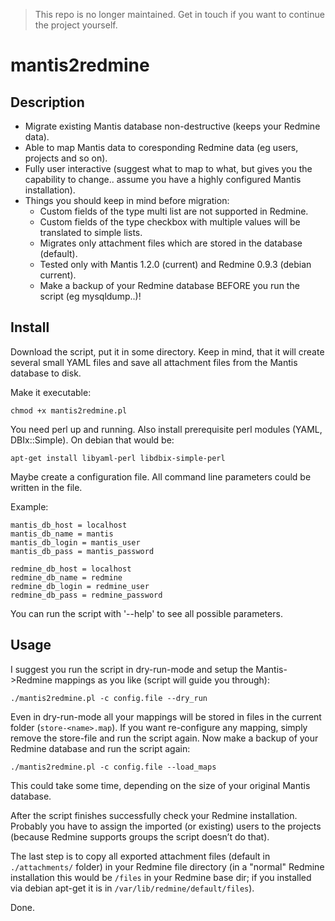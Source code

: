 > This repo is no longer maintained. Get in touch if you want to continue the project yourself.

mantis2redmine
==============


Description
-----------

* Migrate existing Mantis database non-destructive (keeps your Redmine data).
* Able to map Mantis data to coresponding Redmine data (eg users, projects and so on).
* Fully user interactive (suggest what to map to what, but gives you the capability to change.. assume you have a highly configured Mantis installation).
* Things you should keep in mind before migration:
  * Custom fields of the type multi list are not supported in Redmine.
  * Custom fields of the type checkbox with multiple values will be translated to simple lists.
  * Migrates only attachment files which are stored in the database (default).
  * Tested only with Mantis 1.2.0 (current) and Redmine 0.9.3 (debian current).
  * Make a backup of your Redmine database BEFORE you run the script (eg mysqldump..)!


Install
-------

Download the script, put it in some directory. Keep in mind, that it will create several small YAML files and save all attachment files from the Mantis database to disk.

Make it executable:

    chmod +x mantis2redmine.pl

You need perl up and running. Also install prerequisite perl modules (YAML, DBIx::Simple). On debian that would be:

    apt-get install libyaml-perl libdbix-simple-perl

Maybe create a configuration file. All command line parameters could be written in the file.

Example:

    mantis_db_host = localhost
    mantis_db_name = mantis
    mantis_db_login = mantis_user
    mantis_db_pass = mantis_password

    redmine_db_host = localhost
    redmine_db_name = redmine
    redmine_db_login = redmine_user
    redmine_db_pass = redmine_password

You can run the script with '--help' to see all possible parameters.


Usage
-----

I suggest you run the script in dry-run-mode and setup the Mantis->Redmine mappings as you like (script will guide you through):

    ./mantis2redmine.pl -c config.file --dry_run

Even in dry-run-mode all your mappings will be stored in files in the current folder (`store-<name>.map`). If you want re-configure any mapping, simply remove the store-file and run the script again. Now make a backup of your Redmine database and run the script again:

    ./mantis2redmine.pl -c config.file --load_maps

This could take some time, depending on the size of your original Mantis database.

After the script finishes successfully check your Redmine installation. Probably you have to assign the imported (or existing) users to the projects (because Redmine supports groups the script doesn’t do that).

The last step is to copy all exported attachment files (default in `./attachments/` folder) in your Redmine file directory (in a "normal" Redmine installation this would be `/files` in your Redmine base dir; if you installed via debian apt-get it is in `/var/lib/redmine/default/files`).

Done.
